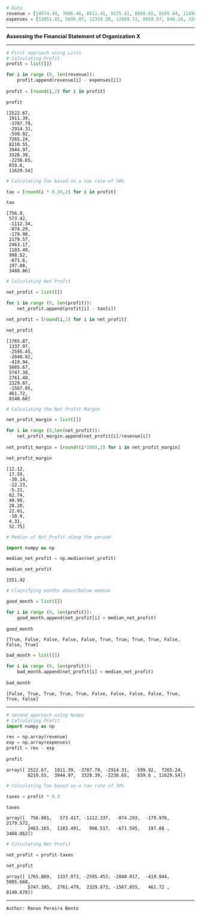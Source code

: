 ```python
# Data 
revenue = [14574.49, 7606.46, 8611.41, 9175.41, 8058.65, 8105.44, 11496.28, 9766.09, 10305.32, 14379.96, 10713.97, 15433.50]
expenses = [12051.82, 5695.07, 12319.20, 12089.72, 8658.57, 840.20, 3285.73, 5821.12, 6976.93, 16618.61, 10054.37, 3803.96]
```

---

**Assessing the Financial Statement of Organization X**

---


```python
# First approach using Lists
# Calculating Profit
profit = list([])

for i in range (0, len(revenue)):
    profit.append(revenue[i] - expenses[i])
    
profit = [round(i,2) for i in profit]

profit
```




    [2522.67,
     1911.39,
     -3707.79,
     -2914.31,
     -599.92,
     7265.24,
     8210.55,
     3944.97,
     3328.39,
     -2238.65,
     659.6,
     11629.54]




```python
# Calculating Tax based on a tax rate of 30%

tax = [round(i * 0.30,2) for i in profit]

tax
```




    [756.8,
     573.42,
     -1112.34,
     -874.29,
     -179.98,
     2179.57,
     2463.17,
     1183.49,
     998.52,
     -671.6,
     197.88,
     3488.86]




```python
# Calculating Net Profit

net_profit = list([])

for i in range (0, len(profit)):
    net_profit.append(profit[i] - tax[i])

net_profit = [round(i,2) for i in net_profit]

net_profit
```




    [1765.87,
     1337.97,
     -2595.45,
     -2040.02,
     -419.94,
     5085.67,
     5747.38,
     2761.48,
     2329.87,
     -1567.05,
     461.72,
     8140.68]




```python
# Calculating the Net Profit Margin

net_profit_margin = list([])

for i in range (0,len(net_profit)):
    net_profit_margin.append(net_profit[i]/revenue[i])
    
net_profit_margin = [round((i*100),2) for i in net_profit_margin]

net_profit_margin
```




    [12.12,
     17.59,
     -30.14,
     -22.23,
     -5.21,
     62.74,
     49.99,
     28.28,
     22.61,
     -10.9,
     4.31,
     52.75]




```python
# Median of Net Profit along the period

import numpy as np

median_net_profit = np.median(net_profit)

median_net_profit
```




    1551.92




```python
# Classifying months above/below median

good_month = list([])

for i in range (0, len(profit)):
    good_month.append(net_profit[i] > median_net_profit)
    
good_month
```




    [True, False, False, False, False, True, True, True, True, False, False, True]




```python
bad_month = list([])

for i in range (0, len(profit)):
    bad_month.append(net_profit[i] < median_net_profit)
    
bad_month
```




    [False, True, True, True, True, False, False, False, False, True, True, False]



---


```python
# Second approach using Numpy
# Calculating Profit
import numpy as np

rev = np.array(revenue)
exp = np.array(expenses)
profit = rev - exp
    
profit
```




    array([ 2522.67,  1911.39, -3707.79, -2914.31,  -599.92,  7265.24,
            8210.55,  3944.97,  3328.39, -2238.65,   659.6 , 11629.54])




```python
# Calculating Tax based on a tax rate of 30%

taxes = profit * 0.3

taxes
```




    array([  756.801,   573.417, -1112.337,  -874.293,  -179.976,  2179.572,
            2463.165,  1183.491,   998.517,  -671.595,   197.88 ,  3488.862])




```python
# Calculating Net Profit

net_profit = profit-taxes

net_profit
```




    array([ 1765.869,  1337.973, -2595.453, -2040.017,  -419.944,  5085.668,
            5747.385,  2761.479,  2329.873, -1567.055,   461.72 ,  8140.678])



---


```python
Author: Renan Pereira Bento
```
